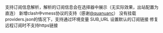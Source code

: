 支持订阅信息解析，解析的订阅信息会在选择器中展示（无实际效果，出站配置为直连）
新增clash中vmess协议的支持（感谢[@quanuanc](https://github.com/quanuanc)）
没有挂载providers.json的情况下，支持通过环境变量 SUB_URL 设置默认的订阅链接
修复远程订阅时不支持https链接